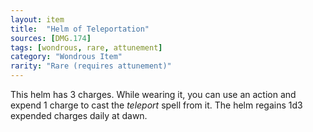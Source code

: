 ```yaml
---
layout: item
title:  "Helm of Teleportation"
sources: [DMG.174]
tags: [wondrous, rare, attunement]
category: "Wondrous Item"
rarity: "Rare (requires attunement)"
---
```


This helm has 3 charges. While wearing it, you can use an action and expend 1 charge to cast the *teleport* spell from it. The helm regains 1d3 expended charges daily at dawn.